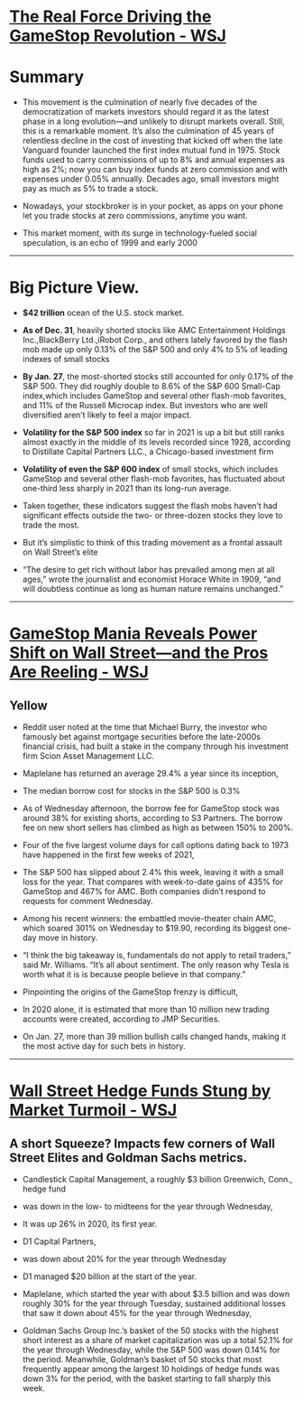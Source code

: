 # [The Real Force Driving the GameStop Revolution - WSJ](https://www.wsj.com/articles/the-real-force-driving-the-gamestop-amc-blackberry-revolution-11611965586?mod=itp_wsj&ru=yahoo)

# Summary
* This movement is the culmination of nearly five decades of the democratization of markets investors should regard it as the latest phase in a long evolution—and unlikely to disrupt markets overall.
Still, this is a remarkable moment. It’s also the culmination of 45 years of relentless decline in the cost of investing that kicked off when the late Vanguard founder launched the first index mutual fund in 1975. Stock funds used to carry commissions of up to 8% and annual expenses as high as 2%; now you can buy index funds at zero commission and with expenses under 0.05% annually.
Decades ago, small investors might pay as much as 5% to trade a stock.

* Nowadays, your stockbroker is in your pocket, as apps on your phone let you trade stocks at zero commissions, anytime you want.

* This market moment, with its surge in technology-fueled social speculation, is an echo of 1999 and early 2000

___
# Big Picture View.
* __$42 trillion__ ocean of the U.S. stock market.

* __As of Dec. 31__, heavily shorted stocks like AMC Entertainment Holdings Inc.,BlackBerry Ltd.,iRobot Corp., and others lately favored by the flash mob made up only 0.13% of the S&P 500 and only 4% to 5% of leading indexes of small stocks

* __By Jan. 27__, the most-shorted stocks still accounted for only 0.17% of the S&P 500. They did roughly double to 8.6% of the S&P 600 Small-Cap index,which includes GameStop and several other flash-mob favorites, and 11% of the Russell Microcap index. But investors who are well diversified aren’t likely to feel a major impact.

* __Volatility for the S&P 500 index__ so far in 2021 is up a bit but still ranks almost exactly in the middle of its levels recorded since 1928, according to Distillate Capital Partners LLC., a Chicago-based investment firm

* __Volatility of even the S&P 600 index__ of small stocks, which includes GameStop and several other flash-mob favorites, has fluctuated about one-third less sharply in 2021 than its long-run average.

* Taken together, these indicators suggest the flash mobs haven’t had significant effects outside the two- or three-dozen stocks they love to trade the most.
* But it’s simplistic to think of this trading movement as a frontal assault on Wall Street’s elite
* “The desire to get rich without labor has prevailed among men at all ages,” wrote the journalist and economist Horace White in 1909, “and will doubtless continue as long as human nature remains unchanged.”

____
# [GameStop Mania Reveals Power Shift on Wall Street—and the Pros Are Reeling - WSJ](https://www.wsj.com/articles/gamestop-mania-reveals-power-shift-on-wall-streetand-the-pros-are-reeling-11611774663)

## Yellow
* Reddit user noted at the time that Michael Burry, the investor who famously bet against mortgage securities before the late-2000s financial crisis, had built a stake in the company through his investment firm Scion Asset Management LLC.

* Maplelane has returned an average 29.4% a year since its inception, 

* The median borrow cost for stocks in the S&P 500 is 0.3%

* As of Wednesday afternoon, the borrow fee for GameStop stock was around 38% for existing shorts, according to S3 Partners. The borrow fee on new short sellers has climbed as high as between 150% to 200%.

*  Four of the five largest volume days for call options dating back to 1973 have happened in the first few weeks of 2021,

* The S&P 500 has slipped about 2.4% this week, leaving it with a small loss for the year. That compares with week-to-date gains of 435% for GameStop and 467% for AMC. Both companies didn’t respond to requests for comment Wednesday.

* Among his recent winners: the embattled movie-theater chain AMC, which soared 301% on Wednesday to $19.90, recording its biggest one-day move in history.

* “I think the big takeaway is, fundamentals do not apply to retail traders,” said Mr. Williams. “It’s all about sentiment. The only reason why Tesla is worth what it is is because people believe in that company.”

* Pinpointing the origins of the GameStop frenzy is difficult,

* In 2020 alone, it is estimated that more than 10 million new trading accounts were created, according to JMP Securities.

* On Jan. 27, more than 39 million bullish calls changed hands, making it the most active day for such bets in history.
___
# [Wall Street Hedge Funds Stung by Market Turmoil - WSJ](https://www.wsj.com/articles/several-hedge-funds-stung-by-market-turmoil-11611842693?mod=article_inline)

## A short Squeeze? Impacts few corners of Wall Street Elites and Goldman Sachs metrics.
* Candlestick Capital Management, a roughly $3 billion Greenwich, Conn., hedge fund

* was down in the low- to midteens for the year through Wednesday,

*  It was up 26% in 2020, its first year.

* D1 Capital Partners,

* was down about 20% for the year through Wednesday

* D1 managed $20 billion at the start of the year.

* Maplelane, which started the year with about $3.5 billion and was down roughly 30% for the year through Tuesday, sustained additional losses that saw it down about 45% for the year through Wednesday, 

* Goldman Sachs Group Inc.’s
      basket of the 50 stocks with the highest short interest as a share of market capitalization was up a total 52.1% for the year through Wednesday, while the S&P 500 was down 0.14% for the period. Meanwhile, Goldman’s basket of 50 stocks that most frequently appear among the largest 10 holdings of hedge funds was down 3% for the period, with the basket starting to fall sharply this week.
